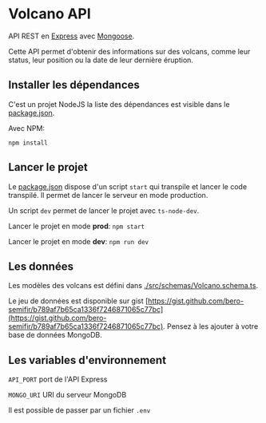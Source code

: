 # Volcano API

API REST en [Express](https://expressjs.com/) avec [Mongoose](https://mongoosejs.com/).

Cette API permet d'obtenir des informations sur des volcans, comme leur status, leur position ou la date de leur dernière éruption.

## Installer les dépendances

C'est un projet NodeJS la liste des dépendances est visible dans le [package.json](package.json).

Avec NPM:

`npm install`

## Lancer le projet

Le [package.json](package.json) dispose d'un script `start` qui transpile et lancer le code transpilé. Il permet de lancer le serveur en mode production.

Un script `dev` permet de lancer le projet avec `ts-node-dev`.

Lancer le projet en mode **prod**: `npm start`

Lancer le projet en mode **dev**: `npm run dev`

## Les données

Les modèles des volcans est défini dans [./src/schemas/Volcano.schema.ts](./src/schemas/Volcano.schema.ts).

Le jeu de données est disponible sur gist [https://gist.github.com/bero-semifir/b789af7b65ca1336f7246871065c77bc](https://gist.github.com/bero-semifir/b789af7b65ca1336f7246871065c77bc). Pensez à les ajouter à votre base de données MongoDB.

## Les variables d'environnement

`API_PORT` port de l'API Express

`MONGO_URI` URI du serveur MongoDB

Il est possible de passer par un fichier `.env`
